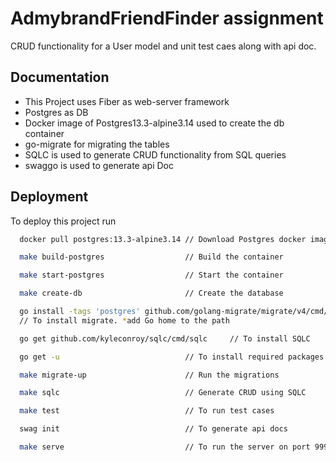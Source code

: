 
# AdmybrandFriendFinder assignment

CRUD functionality for a User model and unit test caes along with api doc.




## Documentation

- This Project uses Fiber as web-server framework
- Postgres as DB
- Docker image of Postgres13.3-alpine3.14 used to create the db container
- go-migrate for migrating the tables
- SQLC is used to generate CRUD functionality from SQL queries
- swaggo is used to generate api Doc




  
## Deployment

To deploy this project run

```bash
  docker pull postgres:13.3-alpine3.14 // Download Postgres docker image

  make build-postgres                  // Build the container

  make start-postgres                  // Start the container

  make create-db                       // Create the database

  go install -tags 'postgres' github.com/golang-migrate/migrate/v4/cmd/migrate@latest
  // To install migrate. *add Go home to the path

  go get github.com/kyleconroy/sqlc/cmd/sqlc     // To install SQLC

  go get -u                            // To install required packages

  make migrate-up                      // Run the migrations

  make sqlc                            // Generate CRUD using SQLC

  make test                            // To run test cases

  swag init                            // To generate api docs

  make serve                           // To run the server on port 9999
```

  